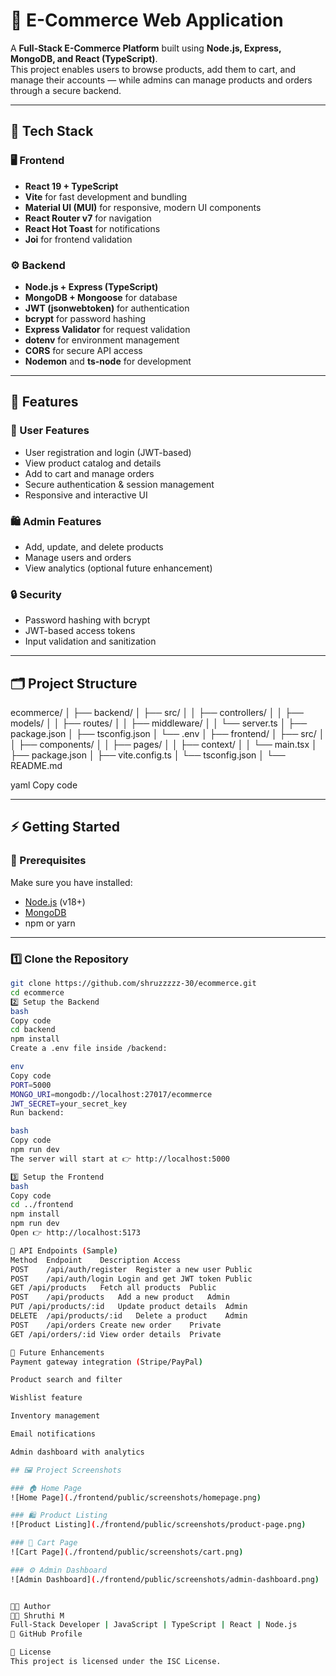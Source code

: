 # 🛒 E-Commerce Web Application

A **Full-Stack E-Commerce Platform** built using **Node.js, Express, MongoDB, and React (TypeScript)**.  
This project enables users to browse products, add them to cart, and manage their accounts — while admins can manage products and orders through a secure backend.

---

## 🚀 Tech Stack

### 🖥️ Frontend
- **React 19 + TypeScript**
- **Vite** for fast development and bundling
- **Material UI (MUI)** for responsive, modern UI components
- **React Router v7** for navigation
- **React Hot Toast** for notifications
- **Joi** for frontend validation

### ⚙️ Backend
- **Node.js + Express (TypeScript)**
- **MongoDB + Mongoose** for database
- **JWT (jsonwebtoken)** for authentication
- **bcrypt** for password hashing
- **Express Validator** for request validation
- **dotenv** for environment management
- **CORS** for secure API access
- **Nodemon** and **ts-node** for development

---

## 🧩 Features

### 👤 User Features
- User registration and login (JWT-based)
- View product catalog and details
- Add to cart and manage orders
- Secure authentication & session management
- Responsive and interactive UI

### 🛍️ Admin Features
- Add, update, and delete products
- Manage users and orders
- View analytics (optional future enhancement)

### 🔒 Security
- Password hashing with bcrypt
- JWT-based access tokens
- Input validation and sanitization

---

## 🗂️ Project Structure

ecommerce/
│
├── backend/
│ ├── src/
│ │ ├── controllers/
│ │ ├── models/
│ │ ├── routes/
│ │ ├── middleware/
│ │ └── server.ts
│ ├── package.json
│ ├── tsconfig.json
│ └── .env
│
├── frontend/
│ ├── src/
│ │ ├── components/
│ │ ├── pages/
│ │ ├── context/
│ │ └── main.tsx
│ ├── package.json
│ ├── vite.config.ts
│ └── tsconfig.json
│
└── README.md

yaml
Copy code

---

## ⚡ Getting Started

### 🧰 Prerequisites
Make sure you have installed:
- [Node.js](https://nodejs.org/) (v18+)
- [MongoDB](https://www.mongodb.com/)
- npm or yarn

---

### 1️⃣ Clone the Repository
```bash
git clone https://github.com/shruzzzzz-30/ecommerce.git
cd ecommerce
2️⃣ Setup the Backend
bash
Copy code
cd backend
npm install
Create a .env file inside /backend:

env
Copy code
PORT=5000
MONGO_URI=mongodb://localhost:27017/ecommerce
JWT_SECRET=your_secret_key
Run backend:

bash
Copy code
npm run dev
The server will start at 👉 http://localhost:5000

3️⃣ Setup the Frontend
bash
Copy code
cd ../frontend
npm install
npm run dev
Open 👉 http://localhost:5173

🔌 API Endpoints (Sample)
Method	Endpoint	Description	Access
POST	/api/auth/register	Register a new user	Public
POST	/api/auth/login	Login and get JWT token	Public
GET	/api/products	Fetch all products	Public
POST	/api/products	Add a new product	Admin
PUT	/api/products/:id	Update product details	Admin
DELETE	/api/products/:id	Delete a product	Admin
POST	/api/orders	Create new order	Private
GET	/api/orders/:id	View order details	Private

🧠 Future Enhancements
Payment gateway integration (Stripe/PayPal)

Product search and filter

Wishlist feature

Inventory management

Email notifications

Admin dashboard with analytics

## 🖼️ Project Screenshots

### 🏠 Home Page
![Home Page](./frontend/public/screenshots/homepage.png)

### 🛍️ Product Listing
![Product Listing](./frontend/public/screenshots/product-page.png)

### 🛒 Cart Page
![Cart Page](./frontend/public/screenshots/cart.png)

### ⚙️ Admin Dashboard
![Admin Dashboard](./frontend/public/screenshots/admin-dashboard.png)


🧑‍💻 Author
👩‍💻 Shruthi M
Full-Stack Developer | JavaScript | TypeScript | React | Node.js
🔗 GitHub Profile

📜 License
This project is licensed under the ISC License.
